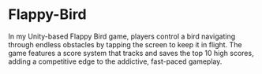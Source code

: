# Flappy-Bird
In my Unity-based Flappy Bird game, players control a bird navigating through endless obstacles by tapping the screen to keep it in flight. The game features a score system that tracks and saves the top 10 high scores, adding a competitive edge to the addictive, fast-paced gameplay.

